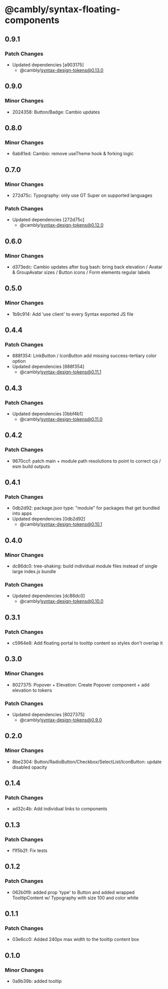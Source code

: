 # @cambly/syntax-floating-components

## 0.9.1

### Patch Changes

- Updated dependencies [a903175]
  - @cambly/syntax-design-tokens@0.13.0

## 0.9.0

### Minor Changes

- 2024358: Button/Badge: Cambio updates

## 0.8.0

### Minor Changes

- 6ab81ed: Cambio: remove useTheme hook & forking logic

## 0.7.0

### Minor Changes

- 272d75c: Typography: only use GT Super on supported languages

### Patch Changes

- Updated dependencies [272d75c]
  - @cambly/syntax-design-tokens@0.12.0

## 0.6.0

### Minor Changes

- d373edc: Cambio updates after bug bash: bring back elevation / Avatar & GroupAvatar sizes / Button icons / Form elements regular labels

## 0.5.0

### Minor Changes

- 1b9c914: Add 'use client' to every Syntax exported JS file

## 0.4.4

### Patch Changes

- 888f354: LinkButton / IconButton add missing success-tertiary color option
- Updated dependencies [888f354]
  - @cambly/syntax-design-tokens@0.11.1

## 0.4.3

### Patch Changes

- Updated dependencies [0bbf4b1]
  - @cambly/syntax-design-tokens@0.11.0

## 0.4.2

### Patch Changes

- 9670ccf: patch main + module path resolutions to point to correct cjs / esm build outputs

## 0.4.1

### Patch Changes

- 0db2d92: package.json type: "module" for packages that get bundled into apps
- Updated dependencies [0db2d92]
  - @cambly/syntax-design-tokens@0.10.1

## 0.4.0

### Minor Changes

- dc86dc0: tree-shaking: build individual module files instead of single large index.js bundle

### Patch Changes

- Updated dependencies [dc86dc0]
  - @cambly/syntax-design-tokens@0.10.0

## 0.3.1

### Patch Changes

- c5964e8: Add floating portal to tooltip content so styles don't overlap it

## 0.3.0

### Minor Changes

- 8027375: Popover + Elevation: Create Popover component + add elevation to tokens

### Patch Changes

- Updated dependencies [8027375]
  - @cambly/syntax-design-tokens@0.9.0

## 0.2.0

### Minor Changes

- 8be2304: Button/RadioButton/Checkbox/SelectList/IconButton: update disabled opacity

## 0.1.4

### Patch Changes

- ad32c4b: Add individual links to components

## 0.1.3

### Patch Changes

- f1f5b2f: Fix tests

## 0.1.2

### Patch Changes

- 062b0f9: added prop 'type' to Button and added wrapped TooltipContent w/ Typography with size 100 and color white

## 0.1.1

### Patch Changes

- 03e6cc0: Added 240px max width to the tooltip content box

## 0.1.0

### Minor Changes

- 0a9b39b: added tooltip
